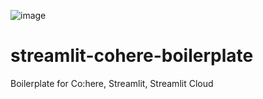 ![image](https://user-images.githubusercontent.com/64021988/193038824-214d704b-9676-4f29-8af9-61790e9c38c2.png)

# streamlit-cohere-boilerplate
Boilerplate for Co:here, Streamlit, Streamlit Cloud


